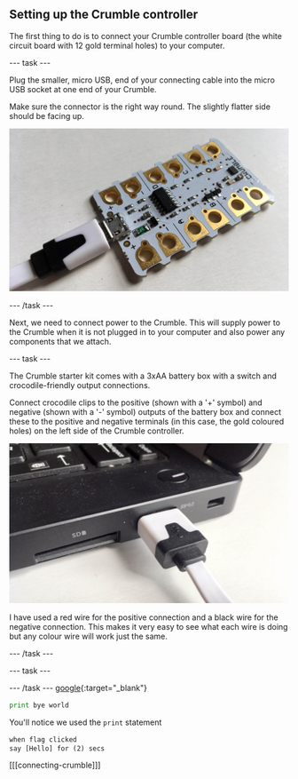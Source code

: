 ## Setting up the Crumble controller

The first thing to do is to connect your Crumble controller board (the white circuit board with 12 gold terminal holes) to your computer.

--- task ---

Plug the smaller, micro USB, end of your connecting cable into the micro USB socket at one end of your Crumble.

Make sure the connector is the right way round. The slightly flatter side should be facing up.

![connecting micro USB cable to Crumble](images/microUSB.jpg)

--- /task ---

Next, we need to connect power to the Crumble. This will supply power to the Crumble when it is not plugged in to your computer and also power any components that we attach.

--- task ---

The Crumble starter kit comes with a 3xAA battery box with a switch and crocodile-friendly output connections.

Connect crocodile clips to the positive (shown with a '+' symbol) and negative (shown with a '-' symbol) outputs of the battery box and connect these to the positive and negative terminals (in this case, the gold coloured holes) on the left side of the Crumble controller.

![connecting USB end of the cable to a computer](images/USB.jpg)

I have used a red wire for the positive connection and a black wire for the negative connection. This makes it very easy to see what each wire is doing but any colour wire will work just the same.

--- /task ---

--- task ---




--- /task ---
[google](https://www.google.com){:target="_blank"}

```python
print bye world
```

You'll notice we used the `print` statement

```blocks3
when flag clicked
say [Hello] for (2) secs
```
[[[connecting-crumble]]]
